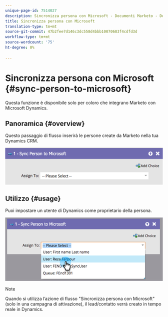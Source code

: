 ```yaml
---
unique-page-id: 7514027
description: Sincronizza persona con Microsoft - Documenti Marketo - Documentazione prodotto
title: Sincronizza persona con Microsoft
translation-type: tm+mt
source-git-commit: 47b2fee7d146c3dc558d4bbb10070683f4cdfd3d
workflow-type: tm+mt
source-wordcount: '75'
ht-degree: 0%

---
```



# Sincronizza persona con Microsoft {#sync-person-to-microsoft}

Questa funzione è disponibile solo per coloro che integrano Marketo con Microsoft Dynamics.

## Panoramica {#overview}

Questo passaggio di flusso inserirà le persone create da Marketo nella tua Dynamics CRM.

![](assets/one.png)

## Utilizzo {#usage}

Puoi impostare un utente di Dynamics come proprietario della persona.

![](assets/two.png)

>[!NOTE]
>
>Quando si utilizza l’azione di flusso &quot;Sincronizza persona con Microsoft&quot; (solo in una campagna di attivazione), il lead/contatto verrà creato in tempo reale in Dynamics.

